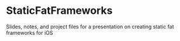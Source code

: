 # StaticFatFrameworks
Slides, notes, and project files for a presentation on creating static fat frameworks for iOS
